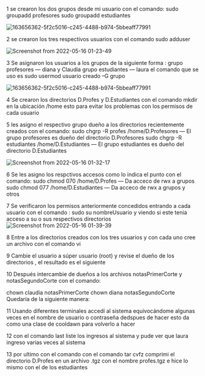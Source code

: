 1 se crearon los dos grupos desde mi usuario con el comando:
sudo groupadd profesores sudo groupadd estudiantes

![163656362-5f2c5016-c245-4488-b974-5bbeaff77991](https://user-images.githubusercontent.com/101077186/169584381-57124529-3395-4cca-99b7-7838bf531581.png)

2  se crearon los tres respectivos usuarios con el comando sudo adduser

![Screenshot from 2022-05-16 01-23-49](https://user-images.githubusercontent.com/101077186/169584543-a1bda808-ca39-47de-83cd-01c3b60991d2.png)


3 Se asignaron los usuarios a los grupos de la siguiente forma :
grupo profesores — diana y Claudia
 grupo estudiantes — laura
el comando que se uso es sudo usermod usuario creado –G grupo 

![163656362-5f2c5016-c245-4488-b974-5bbeaff77991](https://user-images.githubusercontent.com/101077186/169584590-5618a9e5-bc1e-4468-8e61-6566c2273a58.png)

4 Se crearon los directorios D.Profes y D.Estudiantes con el comando mkdir en la ubicación /home esto para evitar los problemas con los permisos de cada usuario

5  les asigno el respectivo grupo dueño a los directorios recientemente creados con el comando:
sudo chgrp -R profes /home/D.Profesores — El grupo profesores es dueño del directorio D.Profesores
sudo chgrp -R estudiantes /home/D.Estudiantes — El grupo estudiantes es dueño del directorio D.Estudiantes

![Screenshot from 2022-05-16 01-32-17](https://user-images.githubusercontent.com/101077186/169584856-b3c4ddd4-0167-4e08-8a62-a9291e11988d.png)

6 Se les asigno los respctivos accesos como lo indica el punto con el comando:
sudo chmod 070 /home/D.Profes — Da acceco de rwx a grupos
sudo chmod 077 /home/D.Estudiantes — Da acceco de rwx a grupos y otros

7 Se verificaron los permisos anteriormente concedidos entrando a cada usuario con el comando : sudo su nombreUsuario y viendo si este tenia acceso a su o sus respectivos directorios
![Screenshot from 2022-05-16 01-39-39](https://user-images.githubusercontent.com/101077186/169585301-04bd245a-d669-4106-a933-4fa408f3e4ad.png)

8  Entre a los directorios creados con los tres usuarios y con cada uno cree un archivo con el comando vi

9  Cambie el usuario a súper usuario (root) y revise el dueño de los directorios , el resultado es el siguiente

10 Después intercambie de dueños a los archivos notasPrimerCorte y notasSegundoCorte con el comando:

chown claudia notasPrimerCorte
chown diana notasSegundoCorte
Quedaría de la siguiente manera:

11 Usando diferentes terminales accedí al sistema equivocándome algunas veces en el nombre de usuario o contraseña dedspues de hacer esto da como una clase de cooldawn para volverlo a hacer

12  con el comando last liste los ingresos al sistema y pude ver que laura ingreso varias  veces al sistema

13 por ultimo con el comando con el comando tar cvfz comprimi el directorio D.Profes en un archivo .tgz con el nombre profes.tgz e hice lo mismo con el de los estudiantes 
